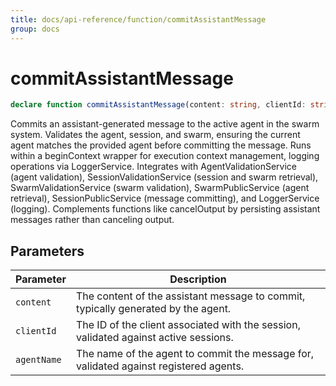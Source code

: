 ```yaml
---
title: docs/api-reference/function/commitAssistantMessage
group: docs
---
```


# commitAssistantMessage

```ts
declare function commitAssistantMessage(content: string, clientId: string, agentName: string): Promise<void>;
```

Commits an assistant-generated message to the active agent in the swarm system.
Validates the agent, session, and swarm, ensuring the current agent matches the provided agent before committing the message.
Runs within a beginContext wrapper for execution context management, logging operations via LoggerService.
Integrates with AgentValidationService (agent validation), SessionValidationService (session and swarm retrieval),
SwarmValidationService (swarm validation), SwarmPublicService (agent retrieval), SessionPublicService (message committing),
and LoggerService (logging). Complements functions like cancelOutput by persisting assistant messages rather than canceling output.

## Parameters

| Parameter | Description |
|-----------|-------------|
| `content` | The content of the assistant message to commit, typically generated by the agent. |
| `clientId` | The ID of the client associated with the session, validated against active sessions. |
| `agentName` | The name of the agent to commit the message for, validated against registered agents. |
